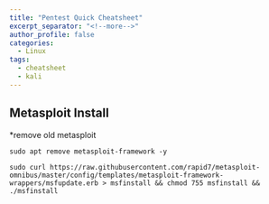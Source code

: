 ```yaml
---
title: "Pentest Quick Cheatsheet"
excerpt_separator: "<!--more-->"
author_profile: false
categories:
  - Linux
tags:
  - cheatsheet
  - kali
---
```



## Metasploit Install

*remove old metasploit 
```console
sudo apt remove metasploit-framework -y
```

```console
sudo curl https://raw.githubusercontent.com/rapid7/metasploit-omnibus/master/config/templates/metasploit-framework-wrappers/msfupdate.erb > msfinstall && chmod 755 msfinstall && ./msfinstall
```

